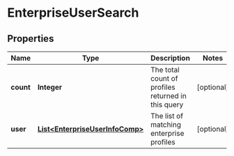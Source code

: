 
# EnterpriseUserSearch

## Properties
Name | Type | Description | Notes
------------ | ------------- | ------------- | -------------
**count** | **Integer** | The total count of profiles returned in this query |  [optional]
**user** | [**List&lt;EnterpriseUserInfoComp&gt;**](EnterpriseUserInfoComp.md) | The list of matching enterprise profiles |  [optional]



